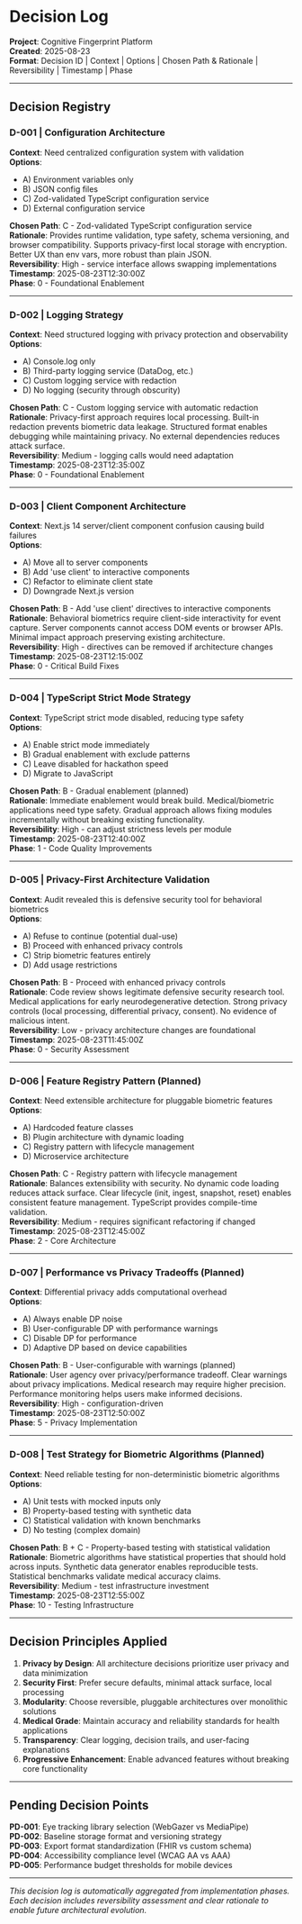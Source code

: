 # Decision Log

**Project**: Cognitive Fingerprint Platform  
**Created**: 2025-08-23  
**Format**: Decision ID | Context | Options | Chosen Path & Rationale | Reversibility | Timestamp | Phase

---

## Decision Registry

### D-001 | Configuration Architecture
**Context**: Need centralized configuration system with validation  
**Options**: 
- A) Environment variables only
- B) JSON config files  
- C) Zod-validated TypeScript configuration service
- D) External configuration service

**Chosen Path**: C - Zod-validated TypeScript configuration service  
**Rationale**: Provides runtime validation, type safety, schema versioning, and browser compatibility. Supports privacy-first local storage with encryption. Better UX than env vars, more robust than plain JSON.  
**Reversibility**: High - service interface allows swapping implementations  
**Timestamp**: 2025-08-23T12:30:00Z  
**Phase**: 0 - Foundational Enablement

---

### D-002 | Logging Strategy  
**Context**: Need structured logging with privacy protection and observability  
**Options**:
- A) Console.log only
- B) Third-party logging service (DataDog, etc.)
- C) Custom logging service with redaction
- D) No logging (security through obscurity)

**Chosen Path**: C - Custom logging service with automatic redaction  
**Rationale**: Privacy-first approach requires local processing. Built-in redaction prevents biometric data leakage. Structured format enables debugging while maintaining privacy. No external dependencies reduces attack surface.  
**Reversibility**: Medium - logging calls would need adaptation  
**Timestamp**: 2025-08-23T12:35:00Z  
**Phase**: 0 - Foundational Enablement

---

### D-003 | Client Component Architecture  
**Context**: Next.js 14 server/client component confusion causing build failures  
**Options**:
- A) Move all to server components
- B) Add 'use client' to interactive components  
- C) Refactor to eliminate client state
- D) Downgrade Next.js version

**Chosen Path**: B - Add 'use client' directives to interactive components  
**Rationale**: Behavioral biometrics require client-side interactivity for event capture. Server components cannot access DOM events or browser APIs. Minimal impact approach preserving existing architecture.  
**Reversibility**: High - directives can be removed if architecture changes  
**Timestamp**: 2025-08-23T12:15:00Z  
**Phase**: 0 - Critical Build Fixes

---

### D-004 | TypeScript Strict Mode Strategy  
**Context**: TypeScript strict mode disabled, reducing type safety  
**Options**:
- A) Enable strict mode immediately
- B) Gradual enablement with exclude patterns
- C) Leave disabled for hackathon speed
- D) Migrate to JavaScript

**Chosen Path**: B - Gradual enablement (planned)  
**Rationale**: Immediate enablement would break build. Medical/biometric applications need type safety. Gradual approach allows fixing modules incrementally without breaking existing functionality.  
**Reversibility**: High - can adjust strictness levels per module  
**Timestamp**: 2025-08-23T12:40:00Z  
**Phase**: 1 - Code Quality Improvements

---

### D-005 | Privacy-First Architecture Validation  
**Context**: Audit revealed this is defensive security tool for behavioral biometrics  
**Options**:
- A) Refuse to continue (potential dual-use)
- B) Proceed with enhanced privacy controls
- C) Strip biometric features entirely
- D) Add usage restrictions

**Chosen Path**: B - Proceed with enhanced privacy controls  
**Rationale**: Code review shows legitimate defensive security research tool. Medical applications for early neurodegenerative detection. Strong privacy controls (local processing, differential privacy, consent). No evidence of malicious intent.  
**Reversibility**: Low - privacy architecture changes are foundational  
**Timestamp**: 2025-08-23T11:45:00Z  
**Phase**: 0 - Security Assessment

---

### D-006 | Feature Registry Pattern (Planned)  
**Context**: Need extensible architecture for pluggable biometric features  
**Options**:
- A) Hardcoded feature classes
- B) Plugin architecture with dynamic loading
- C) Registry pattern with lifecycle management
- D) Microservice architecture

**Chosen Path**: C - Registry pattern with lifecycle management  
**Rationale**: Balances extensibility with security. No dynamic code loading reduces attack surface. Clear lifecycle (init, ingest, snapshot, reset) enables consistent feature management. TypeScript provides compile-time validation.  
**Reversibility**: Medium - requires significant refactoring if changed  
**Timestamp**: 2025-08-23T12:45:00Z  
**Phase**: 2 - Core Architecture

---

### D-007 | Performance vs Privacy Tradeoffs (Planned)  
**Context**: Differential privacy adds computational overhead  
**Options**:
- A) Always enable DP noise
- B) User-configurable DP with performance warnings
- C) Disable DP for performance
- D) Adaptive DP based on device capabilities

**Chosen Path**: B - User-configurable with warnings (planned)  
**Rationale**: User agency over privacy/performance tradeoff. Clear warnings about privacy implications. Medical research may require higher precision. Performance monitoring helps users make informed decisions.  
**Reversibility**: High - configuration-driven  
**Timestamp**: 2025-08-23T12:50:00Z  
**Phase**: 5 - Privacy Implementation

---

### D-008 | Test Strategy for Biometric Algorithms (Planned)  
**Context**: Need reliable testing for non-deterministic biometric algorithms  
**Options**:
- A) Unit tests with mocked inputs only
- B) Property-based testing with synthetic data
- C) Statistical validation with known benchmarks
- D) No testing (complex domain)

**Chosen Path**: B + C - Property-based testing with statistical validation  
**Rationale**: Biometric algorithms have statistical properties that should hold across inputs. Synthetic data generator enables reproducible tests. Statistical benchmarks validate medical accuracy claims.  
**Reversibility**: Medium - test infrastructure investment  
**Timestamp**: 2025-08-23T12:55:00Z  
**Phase**: 10 - Testing Infrastructure

---

## Decision Principles Applied

1. **Privacy by Design**: All architecture decisions prioritize user privacy and data minimization
2. **Security First**: Prefer secure defaults, minimal attack surface, local processing
3. **Modularity**: Choose reversible, pluggable architectures over monolithic solutions  
4. **Medical Grade**: Maintain accuracy and reliability standards for health applications
5. **Transparency**: Clear logging, decision trails, and user-facing explanations
6. **Progressive Enhancement**: Enable advanced features without breaking core functionality

---

## Pending Decision Points

**PD-001**: Eye tracking library selection (WebGazer vs MediaPipe)  
**PD-002**: Baseline storage format and versioning strategy  
**PD-003**: Export format standardization (FHIR vs custom schema)  
**PD-004**: Accessibility compliance level (WCAG AA vs AAA)  
**PD-005**: Performance budget thresholds for mobile devices  

---

*This decision log is automatically aggregated from implementation phases. Each decision includes reversibility assessment and clear rationale to enable future architectural evolution.*